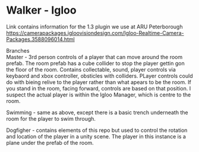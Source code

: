 # Walker - Igloo

Link contains information for the 1.3 plugin we use at ARU Peterborough     
https://camerapackages.igloovisiondesign.com/Igloo-Realtime-Camera-Packages.3588096014.html

Branches  
Master - 3rd person controls of a player that can move around the room prefab.  The room prefab has a cube collider to stop the player gettin gon the floor of the room.  Contains collectable, sound, player controls via keybaord and xbox controller, obsticles with colliders.  PLayer controls could do with bieing relive to the player rather than what apears to be the room.  If you stand in the room, facing forward, controls are based on that position.  I suspect the actual player is within the Igloo Manager, which is centre to the room.    
   
Swimming - same as above, except there is a basic trench underneath the room for the player to swim through.  
   
Dogfigher - contains elements of this repo but used to control the rotation and location of the player in a unity scene.  The player in this instance is a plane under the prefab of the room. 
